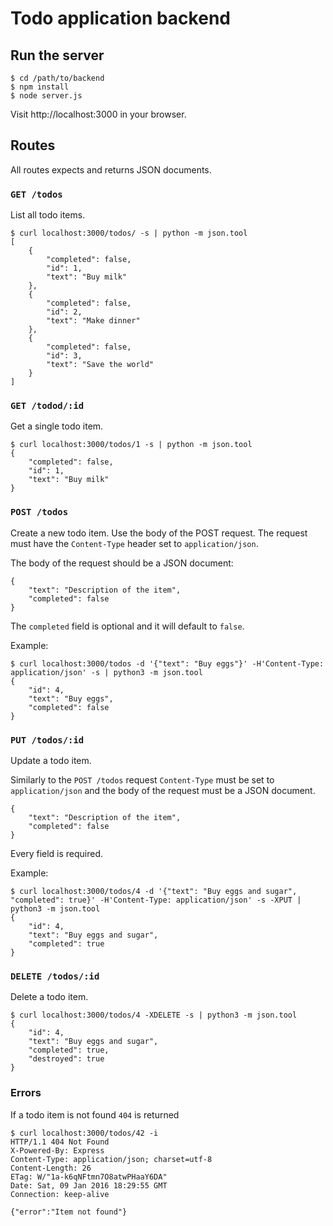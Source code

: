 # Todo application backend

## Run the server

    $ cd /path/to/backend
    $ npm install
    $ node server.js

Visit http://localhost:3000 in your browser.

## Routes

All routes expects and returns JSON documents.

### `GET /todos`

List all todo items.

    $ curl localhost:3000/todos/ -s | python -m json.tool
    [
        {
            "completed": false,
            "id": 1,
            "text": "Buy milk"
        },
        {
            "completed": false,
            "id": 2,
            "text": "Make dinner"
        },
        {
            "completed": false,
            "id": 3,
            "text": "Save the world"
        }
    ]

### `GET /todod/:id`

Get a single todo item.

    $ curl localhost:3000/todos/1 -s | python -m json.tool
    {
        "completed": false,
        "id": 1,
        "text": "Buy milk"
    }

### `POST /todos`

Create a new todo item. Use the body of the POST request. The request must have
the `Content-Type` header set to `application/json`.

The body of the request should be a JSON document:

    {
        "text": "Description of the item",
        "completed": false
    }

The `completed` field is optional and it will default to `false`.

Example:

    $ curl localhost:3000/todos -d '{"text": "Buy eggs"}' -H'Content-Type: application/json' -s | python3 -m json.tool
    {
        "id": 4,
        "text": "Buy eggs",
        "completed": false
    }

### `PUT /todos/:id`

Update a todo item.

Similarly to the `POST /todos` request `Content-Type` must be set to `application/json` and the body of the request must be a JSON document.

    {
        "text": "Description of the item",
        "completed": false
    }

Every field is required.

Example:

    $ curl localhost:3000/todos/4 -d '{"text": "Buy eggs and sugar", "completed": true}' -H'Content-Type: application/json' -s -XPUT | python3 -m json.tool
    {
        "id": 4,
        "text": "Buy eggs and sugar",
        "completed": true
    }

### `DELETE /todos/:id`

Delete a todo item.

    $ curl localhost:3000/todos/4 -XDELETE -s | python3 -m json.tool
    {
        "id": 4,
        "text": "Buy eggs and sugar",
        "completed": true,
        "destroyed": true
    }

### Errors

If a todo item is not found `404` is returned

    $ curl localhost:3000/todos/42 -i
    HTTP/1.1 404 Not Found
    X-Powered-By: Express
    Content-Type: application/json; charset=utf-8
    Content-Length: 26
    ETag: W/"1a-k6qNFtmn7O8atwPHaaY6DA"
    Date: Sat, 09 Jan 2016 18:29:55 GMT
    Connection: keep-alive

    {"error":"Item not found"}
